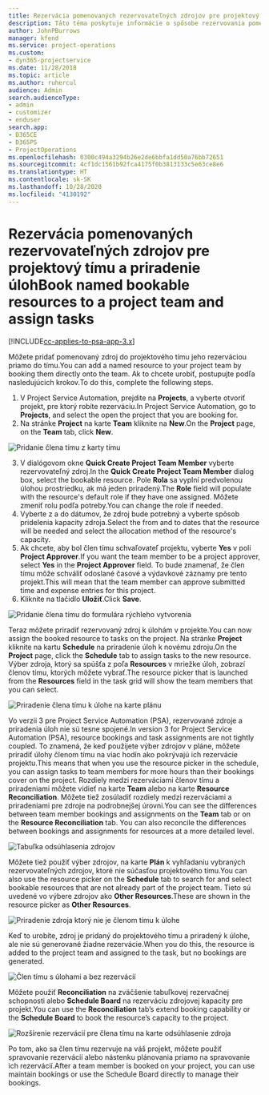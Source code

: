 ```yaml
---
title: Rezervácia pomenovaných rezervovateľných zdrojov pre projektový tímu a priradenie úloh
description: Táto téma poskytuje informácie o spôsobe rezervovania pomenovaných zdrojov pre projektové tímy a ich priradenia k úlohám.
author: JohnPBurrows
manager: kfend
ms.service: project-operations
ms.custom:
- dyn365-projectservice
ms.date: 11/28/2018
ms.topic: article
ms.author: ruhercul
audience: Admin
search.audienceType:
- admin
- customizer
- enduser
search.app:
- D365CE
- D365PS
- ProjectOperations
ms.openlocfilehash: 0300c494a3294b26e2de6bbfa1dd50a76bb72651
ms.sourcegitcommit: 4cf1dc1561b92fca4175f0b3813133c5e63ce8e6
ms.translationtype: HT
ms.contentlocale: sk-SK
ms.lasthandoff: 10/28/2020
ms.locfileid: "4130192"
---
```

# <a name="book-named-bookable-resources-to-a-project-team-and-assign-tasks"></a><span data-ttu-id="18831-103">Rezervácia pomenovaných rezervovateľných zdrojov pre projektový tímu a priradenie úloh</span><span class="sxs-lookup"><span data-stu-id="18831-103">Book named bookable resources to a project team and assign tasks</span></span> 

[!INCLUDE[cc-applies-to-psa-app-3.x](../includes/cc-applies-to-psa-app-3x.md)]

<span data-ttu-id="18831-104">Môžete pridať pomenovaný zdroj do projektového tímu jeho rezerváciou priamo do tímu.</span><span class="sxs-lookup"><span data-stu-id="18831-104">You can  add a named resource to your project team by booking them directly onto the team.</span></span> <span data-ttu-id="18831-105">Ak to chcete urobiť, postupujte podľa nasledujúcich krokov.</span><span class="sxs-lookup"><span data-stu-id="18831-105">To do this, complete the following steps.</span></span>

1. <span data-ttu-id="18831-106">V Project Service Automation, prejdite na **Projects**, a vyberte otvoriť projekt, pre ktorý robíte rezerváciu.</span><span class="sxs-lookup"><span data-stu-id="18831-106">In  Project Service Automation, go to **Projects**, and select the open the project that you are booking for.</span></span>
2. <span data-ttu-id="18831-107">Na stránke **Project** na karte **Team** kliknite na **New**.</span><span class="sxs-lookup"><span data-stu-id="18831-107">On the **Project** page, on the **Team** tab, click **New**.</span></span> 

![Pridanie člena tímu z karty tímu](media/RM-how-to-1.png)

3. <span data-ttu-id="18831-109">V dialógovom okne **Quick Create Project Team Member** vyberte rezervovateľný zdroj.</span><span class="sxs-lookup"><span data-stu-id="18831-109">In the **Quick Create Project Team Member** dialog box, select the bookable resource.</span></span> <span data-ttu-id="18831-110">Pole **Rola** sa vyplní predvolenou úlohou prostriedku, ak má jeden priradený.</span><span class="sxs-lookup"><span data-stu-id="18831-110">The **Role** field will populate with the resource's default role if they have one assigned.</span></span> <span data-ttu-id="18831-111">Môžete zmeniť rolu podľa potreby.</span><span class="sxs-lookup"><span data-stu-id="18831-111">You can change the role if needed.</span></span> 
4. <span data-ttu-id="18831-112">Vyberte z a do dátumov, že zdroj bude potrebný a vyberte spôsob pridelenia kapacity zdroja.</span><span class="sxs-lookup"><span data-stu-id="18831-112">Select the from and to dates that the resource will be needed and select the allocation method of the resource's capacity.</span></span> 
5. <span data-ttu-id="18831-113">Ak chcete, aby bol člen tímu schvaľovateľ projektu, vyberte **Yes** v poli **Project Approver**.</span><span class="sxs-lookup"><span data-stu-id="18831-113">If you want the team member to be a project approver, select **Yes** in the **Project Approver** field.</span></span> <span data-ttu-id="18831-114">To bude znamenať, že člen tímu môže schváliť odoslané časové a výdavkové záznamy pre tento projekt.</span><span class="sxs-lookup"><span data-stu-id="18831-114">This will mean that the team member can approve submitted time and expense entries for this project.</span></span> 
6. <span data-ttu-id="18831-115">Kliknite na tlačidlo **Uložiť**.</span><span class="sxs-lookup"><span data-stu-id="18831-115">Click **Save**.</span></span>

![Pridanie člena tímu do formulára rýchleho vytvorenia](media/RM-how-to-2.png)


<span data-ttu-id="18831-117">Teraz môžete priradiť rezervovaný zdroj k úlohám v projekte.</span><span class="sxs-lookup"><span data-stu-id="18831-117">You can now assign the booked resource to tasks on the project.</span></span> <span data-ttu-id="18831-118">Na stránke **Project** kliknite na kartu **Schedule** na priradenie úloh k novému zdroju.</span><span class="sxs-lookup"><span data-stu-id="18831-118">On the **Project** page, click the **Schedule** tab to assign tasks to the new resource.</span></span> <span data-ttu-id="18831-119">Výber zdroja, ktorý sa spúšťa z poľa **Resources** v mriežke úloh, zobrazí členov tímu, ktorých môžete vybrať.</span><span class="sxs-lookup"><span data-stu-id="18831-119">The resource picker that is launched from the **Resources** field in the task grid will show the team members that you can select.</span></span>

![Priradenie člena tímu k úlohe na karte plánu](media/RM-how-to-3.png)

<span data-ttu-id="18831-121">Vo verzii 3 pre Project Service Automation (PSA), rezervované zdroje a priradenia úloh nie sú tesne spojené.</span><span class="sxs-lookup"><span data-stu-id="18831-121">In version 3 for Project Service Automation (PSA), resource bookings and task assignments are not tightly coupled.</span></span> <span data-ttu-id="18831-122">To znamená, že keď použijete výber zdrojov v pláne, môžete priradiť úlohy členom tímu na viac hodín ako pokrývajú ich rezervácie projektu.</span><span class="sxs-lookup"><span data-stu-id="18831-122">This means that when you use the resource picker in the schedule, you can assign tasks to team members for more hours than their bookings cover on the project.</span></span>
<span data-ttu-id="18831-123">Rozdiely medzi rezerváciami členov tímu a priradeniami môžete vidieť na karte **Team** alebo na karte **Resource Reconciliation**. Môžete tiež zosúladiť rozdiely medzi rezerváciami a priradeniami pre zdroje na podrobnejšej úrovni.</span><span class="sxs-lookup"><span data-stu-id="18831-123">You can see the differences between team member bookings and assignments on the **Team** tab or on the **Resource Reconciliation** tab. You can also reconcile the differences between bookings and assignments for resources at a more detailed level.</span></span>

![Tabuľka odsúhlasenia zdrojov](media/RM-how-to-4.png)

<span data-ttu-id="18831-125">Môžete tiež použiť výber zdrojov, na karte **Plán** k vyhľadaniu vybraných rezervovateľných zdrojov, ktoré nie súčasťou projektového tímu.</span><span class="sxs-lookup"><span data-stu-id="18831-125">You can also use the resource picker on the **Schedule** tab to search for and select bookable resources that are not already part of the project team.</span></span> <span data-ttu-id="18831-126">Tieto sú uvedené vo výbere zdrojov ako **Other Resources**.</span><span class="sxs-lookup"><span data-stu-id="18831-126">These are shown in the resource picker as **Other Resources**.</span></span>

![Priradenie zdroja ktorý nie je členom tímu k úlohe](media/RM-how-to-5.png)

<span data-ttu-id="18831-128">Keď to urobíte, zdroj je pridaný do projektového tímu a priradený k úlohe, ale nie sú generované žiadne rezervácie.</span><span class="sxs-lookup"><span data-stu-id="18831-128">When you do this, the resource is added to the project team and assigned to the task, but no bookings are generated.</span></span>

![Člen tímu s úlohami a bez rezervácií](media/RM-how-to-6.png)

<span data-ttu-id="18831-130">Môžete použiť **Reconciliation** na zväčšenie tabuľkovej rezervačnej schopnosti alebo **Schedule Board** na rezerváciu zdrojovej kapacity pre projekt.</span><span class="sxs-lookup"><span data-stu-id="18831-130">You can use the **Reconciliation** tab’s extend booking capability or the **Schedule Board** to book the resource’s capacity to the project.</span></span>

![Rozšírenie rezervácií pre člena tímu na karte odsúhlasenie zdroja](media/RM-how-to-7.png)

<span data-ttu-id="18831-132">Po tom, ako sa člen tímu rezervuje na váš projekt, môžete použiť spravovanie rezervácií alebo nástenku plánovania priamo na spravovanie ich rezervácií.</span><span class="sxs-lookup"><span data-stu-id="18831-132">After a team member is booked on your project, you can use maintain bookings or use the Schedule Board directly to manage their bookings.</span></span>
